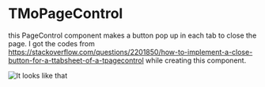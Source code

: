# TMoPageControl
this PageControl component makes a button pop up in each tab to close the page. 
I got the codes from https://stackoverflow.com/questions/2201850/how-to-implement-a-close-button-for-a-ttabsheet-of-a-tpagecontrol while creating this component.

![It looks like that](https://raw.githubusercontent.com/mozpinar/TMoPageControl/master/asas.png)
